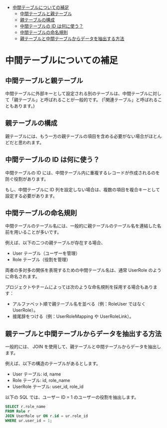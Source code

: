 - [中間テーブルについての補足](#中間テーブルについての補足)
  - [中間テーブルと親テーブル](#中間テーブルと親テーブル)
  - [親テーブルの構成](#親テーブルの構成)
  - [中間テーブルの ID は何に使う？](#中間テーブルの-id-は何に使う)
  - [中間テーブルの命名規則](#中間テーブルの命名規則)
  - [親テーブルと中間テーブルからデータを抽出する方法](#親テーブルと中間テーブルからデータを抽出する方法)


# 中間テーブルについての補足

## 中間テーブルと親テーブル

中間テーブルに外部キーとして設定される別のテーブルは、中間テーブルに対して「親テーブル」と呼ばれることが一般的です。 (「関連テーブル」と呼ばれることもあります。)


## 親テーブルの構成

親テーブルには、もう一方の親テーブルの項目を含める必要がない場合がほとんどだと思われます。


## 中間テーブルの ID は何に使う？

中間テーブルの ID には、中間テーブル内に重複するレコードが作成されるのを防ぐ役割があります。

もし、中間テーブルに ID 列を設定しない場合は、複数の項目を複合キーとして設定する必要があります。


## 中間テーブルの命名規則

中間テーブルのテーブル名には、一般的に親テーブルのテーブル名を連結した名前を用いることが多いです。

例えば、以下の二つの親テーブルが存在する場合、

- User テーブル（ユーザーを管理）
- Role テーブル（役割を管理）

両者の多対多の関係を表現するための中間テーブル名は、通常 UserRole のように命名されます。

プロジェクトやチームによっては次のような命名規則を採用する場合もあります：

- アルファベット順で親テーブル名を並べる（例：RoleUser ではなく UserRole）。
- 接尾辞をつける（例：UserRoleMapping や UserRoleLink）。


## 親テーブルと中間テーブルからデータを抽出する方法

一般的には、 JOIN を使用して、親テーブルと中間テーブルからデータを抽出します。

例えば、以下の構造のテーブルがあるとします。

- User テーブル: id, name
- Role テーブル: id, role_name
- UserRole テーブル: user_id, role_id

以下の SQL では、ユーザー ID = 1 のユーザーの役割を抽出します。

```sql
SELECT r.role_name
FROM Role r
JOIN UserRole ur ON r.id = ur.role_id
WHERE ur.user_id = 1;
```


